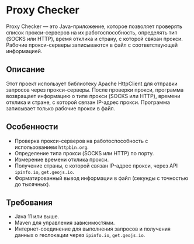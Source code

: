 # Proxy Checker

Proxy Checker — это Java-приложение, которое позволяет проверять список прокси-серверов на их работоспособность, определять тип (SOCKS или HTTP), время отклика и страну, с которой связан прокси. 
Рабочие прокси-серверы записываются в файл с соответствующей информацией.

## Описание

Этот проект использует библиотеку Apache HttpClient для отправки запросов через прокси-серверы. 
После проверки прокси, программа возвращает информацию о типе прокси (SOCKS или HTTP), времени отклика и стране, с которой связан IP-адрес прокси. 
Программа записывает только рабочие прокси в файл.

## Особенности

- Проверка прокси-серверов на работоспособность с использованием `httpbin.org`.
- Определение типа прокси (SOCKS или HTTP) по порту.
- Измерение времени отклика прокси.
- Получение страны, с которой связан IP-адрес прокси, через API `ipinfo.io`, `get.geojs.io`.
- Форматированный вывод информации в файл (секунды с точностью до тысячных).

## Требования

- Java 11 или выше.
- Maven для управления зависимостями.
- Интернет-соединение для выполнения запросов и получения данных о геолокации через `ipinfo.io`, `get.geojs.io`.

